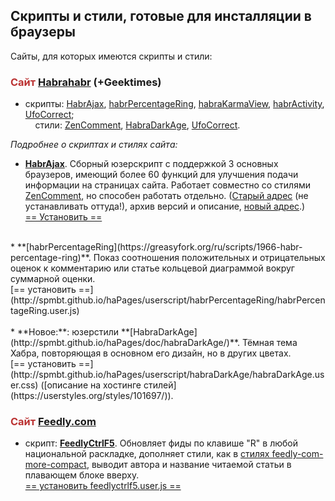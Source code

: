 ## Скрипты и стили, готовые для инсталляции в браузеры ##

Сайты, для которых имеются скрипты и стили:

### <font style="color: #bb3333">Сайт</font> [Habrahabr](http://habrahabr.ru) (+Geektimes) ###

* скрипты: [HabrAjax](http://spmbt.github.io/haPages/doc/habrAjax/), [habrPercentageRing](http://userscripts-mirror.org/scripts/show/129371), [habraKarmaView](http://userscripts-mirror.org/scripts/show/132273.html),  [habrActivity](http://userscripts-mirror.org/scripts/show/162360), [UfoCorrect](http://userscripts-mirror.org/scripts/show/397762);<br>
&nbsp;&nbsp;&nbsp;&nbsp;стили: [ZenComment](), [HabraDarkAge](), [UfoCorrect](http://userstyles.org/styles/98513/ufocorrect).

*Подробнее о скриптах и стилях сайта:*<br>

* **[HabrAjax](http://spmbt.github.io/haPages/doc/habrAjax/)**. Сборный юзерскрипт с поддержкой 3 основных браузеров, имеющий более 60 функций для улучшения подачи информации на страницах сайта. Работает совместно со стилями [ZenComment](https://userstyles.org/styles/36690/), но способен работать отдельно. ([Старый адрес](http://userscripts-mirror.org/scripts/show/121690) (не устанавливать оттуда!), архив версий и описание, [новый адрес](https://greasyfork.org/scripts/1970-habrajax).)<br>
[== Установить ==](http://spmbt.github.io/haPages/userscript/habrAjax/habrAjax.user.js)<br>
<br>
* **[habrPercentageRing](https://greasyfork.org/ru/scripts/1966-habr-percentage-ring)**. Показ соотношения положительных и отрицательных оценок к комментарию или статье кольцевой диаграммой вокруг суммарной оценки.<br>
[== установить ==](http://spmbt.github.io/haPages/userscript/habrPercentageRing/habrPercentageRing.user.js)<br>
<br>
* **Новое:**: юзерстили **[HabraDarkAge](http://spmbt.github.io/haPages/doc/habraDarkAge/)**. Тёмная тема Хабра, повторяющая в основном его дизайн, но в других цветах.<br> [== установить ==](http://spmbt.github.io/haPages/userscript/habraDarkAge/habraDarkAge.user.css) ([описание на хостинге стилей](https://userstyles.org/styles/101697/)).

### <font style="color: #bb3333">Сайт</font> [Feedly.com](http://Feedly.com) ###

* скрипт: **[FeedlyCtrlF5](https://greasyfork.org/ru/scripts/5915-feedly-partial-refresh-by-r-in-any-keyboard-layout)**. Обновляет фиды по клавише "R" в любой национальной раскладке, дополняет стили, как в [стилях feedly-com-more-compact](https://userstyles.org/styles/102580/feedly-com-more-compact), выводит автора и название читаемой статьи в плавающем блоке вверху.<br>
 [== установить feedlyсtrlf5.user.js ==](spmbt.github.io/haPages/userscript/feedlyCtrlF5/feedlyctrlf5.user.js)

